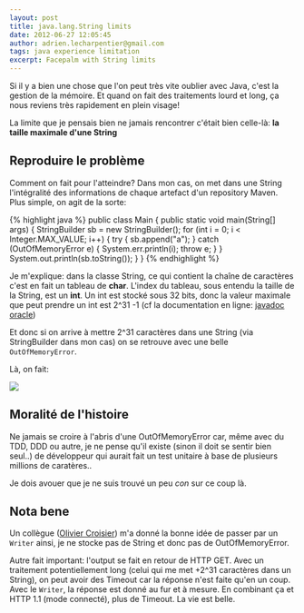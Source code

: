 ```yaml
---
layout: post
title: java.lang.String limits
date: 2012-06-27 12:05:45
author: adrien.lecharpentier@gmail.com
tags: java experience limitation
excerpt: Facepalm with String limits
---
```

Si il y a bien une chose que l'on peut très vite oublier avec Java, 
c'est la gestion de la mémoire. Et quand on fait des traitements lourd 
et long, ça nous reviens très rapidement en plein visage!

La limite que je pensais bien ne jamais rencontrer c'était bien 
celle-là: **la taille maximale d'une String**

## Reproduire le problème

Comment on fait pour l'atteindre? Dans mon cas, on met dans une String
l'intégralité des informations de chaque artefact d'un repository Maven.
Plus simple, on agit de la sorte:

{% highlight java %}
public class Main {
    public static void main(String[] args) {
        StringBuilder sb = new StringBuilder();
        for (int i = 0; i < Integer.MAX_VALUE; i++) {
            try {
                sb.append("a");
            } catch (OutOfMemoryError e) {
                System.err.println(i);
                throw e;
            }
        }
        System.out.println(sb.toString());
    }
}
{% endhighlight %}

Je m'explique: dans la classe String, ce qui contient la chaîne de 
caractères c'est en fait un tableau de __char__. L'index du tableau, sous
entendu la taille de la String, est un __int__. Un int est stocké sous
32 bits, donc la valeur maximale que peut prendre un int est 2^31 -1 
(cf la documentation en ligne: [javadoc oracle](http://docs.oracle.com/javase/7/docs/api/java/lang/Integer.html#MAX_VALUE))

Et donc si on arrive à mettre 2^31 caractères dans une String (via 
StringBuilder dans mon cas) on se retrouve avec une belle
`OutOfMemoryError`.

Là, on fait: 

<img src="http://i3.kym-cdn.com/entries/icons/original/000/000/554/facepalm.jpg" class="img-polaroid"/>

## Moralité de l'histoire
Ne jamais se croire à l'abris d'une OutOfMemoryError car, même avec du 
TDD, DDD ou autre, je ne pense qu'il existe (sinon il doit se sentir 
bien seul..) de développeur qui aurait fait un test unitaire à base de 
plusieurs millions de caratères..

Je dois avouer que je ne suis trouvé un peu *con* sur ce coup là.

## Nota bene
Un collègue ([Olivier Croisier](http://thecodersbreakfast.net/)) m'a 
donné la bonne idée de passer par un `Writer` ainsi, je ne stocke
pas de String et donc pas de OutOfMemoryError. 

Autre fait important: l'output se fait en retour de HTTP GET. Avec un
traitement potentiellement long (celui qui me met +2^31 caractères dans
un String), on peut avoir des Timeout car la réponse n'est faite qu'en
un coup. Avec le `Writer`, la réponse est donné au fur et à mesure. En
combinant ça et HTTP 1.1 (mode connecté), plus de Timeout. La vie est
belle.

